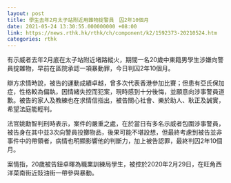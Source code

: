 ```yaml
---
layout: post
title: 學生去年2月太子站附近用雜物掟警員　囚2年10個月
date: 2021-05-24 13:30:55.000000000 +08:00
link: https://news.rthk.hk/rthk/ch/component/k2/1592373-20210524.htm
categories: rthk
---
```


有示威者去年2月底在太子站附近堵路縱火，期間一名20歲中東籍男學生涉嫌向警員掟雜物，早前在區院承認一項暴動罪，今日判囚2年10個月。

辯方求情時說，被告的運動成績卓越，曾多次代表香港參加比賽；但患有亞氏保加症，性格較為偏執，因情緒失控而犯案，現時感到十分後悔，並願意向涉事警員道歉。被告的家人及教練也在求情信指出，被告關心社會、樂於助人、耿正及誠實，希望法庭能輕判。

法官姚勳智判刑時表示，案件的嚴重之處，在於當日有多名示威者包圍涉事警員，被告身在其中並3次向警員投擲物品，後果可能不堪設想，但最終考慮到被告並非事件中的帶領者，病情也明顯影響他的判斷力，加上被告認罪，最終判囚2年10個月。

案情指，20歲被告鈕卓暉為職業訓練局學生，被控於2020年2月29日，在旺角西洋菜南街近豉油街一帶參與暴動。

